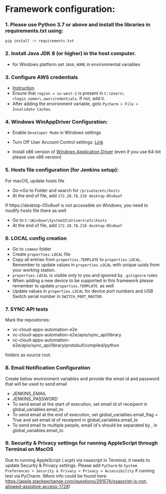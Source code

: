 
# Framework configuration:

### 1. Please use Python 3.7 or above and install the libraries in requirements.txt using:

`pip install -r requirements.txt`


### 2. Install Java JDK 8 (or higher) in the host computer.

- for Windows platform set `JAVA_HOME` in environmental variables

### 3. Configure AWS credentials

- [Instruction](https://docs.aws.amazon.com/cli/latest/userguide/cli-configure-files.html)
- Ensure that `region = us-west-2` is present in `C:\Users\<login_name>\.aws\credentials`. If not, add it.
- After adding the environment variable, goto `Pycharm > File > Invalidate Caches`.

### 4. Windows WinAppDriver Configuration:
- Enable `Developer Mode` in Windows settings
- Turn Off User Account Control settings: [Link](https://knowledge.autodesk.com/support/autocad/learn-explore/caas/sfdcarticles/sfdcarticles/How-to-turn-off-User-Account-Control-in-Windows.html)

- Install x86 version of [Windows Application Driver](https://github.com/microsoft/WinAppDriver/releases/download/v1.2.99/WindowsApplicationDriver-1.2.99-win-x86.exe)  (even if you use 64-bit please use x86 version)

### 5. Hosts file configuration (for Jenkins setup):

For macOS, update hosts file
- Go->Go to Folder and search for `/private/etc/hosts`
- At the end of file, add `172.28.78.218 desktop-05v8uef`

If https://desktop-05v8uef is not accessible on Windows, you need to modify hosts file there as well
- Go to `C:\Windows\System32\drivers\etc\hosts`
- At the end of file, add `172.28.78.218 desktop-05v8uef`

### 6. LOCAL config creation

- Go to `common` folder
- Create `properties.LOCAL` file
- Copy all entries from `properties.TEMPLATE` to `properties.LOCAL`. Remember to update values in `properties.LOCAL` with unique uuids from your working station.
- `properties.LOCAL` is visible only to you and ignored by `.gitignore` rules
- When adding a new device to be supported in this framework please remember to update `properties.TEMPLATE `as well
- Update values in `properties.LOCAL` for device port numbers and USB Switch serial number in `SWITCH_PORT_MASTER`.

### 7. SYNC API tests

Mark the repositories:
- vc-cloud-apps-automation-e2e
- vc-cloud-apps-automation-e2e/apis/sync_api/library
- vc-cloud-apps-automation-e2e/apis/sync_api/library/protobuf/compiled/python

folders as source root.

### 8. Email Notification Configuration
Create below environment variables and provide the email id and password that will be used to send email
- JENKINS_EMAIL
- JENKINS_PASSWORD
- To send email at the start of execution, set email id of receipent in global_variables.email_to
- To send email at the end of execution, set global_variables.email_flag = True and set email id of receipent in global_variables.email_to
- To send email to multiple people, email id's should be separated by , in global_variables.email_to

### 9. Security & Privacy settings for running AppleScript through Terminal on MacOS

Due to running AppleScript (.scpt) via osascript in Terminal, it needs to update Security & Privacy settings.
Please add `PyCharm` to `System Preferences > Security & Privacy > Privacy > Accessibility` if running test via PyCharm.
(More info could be found here: https://apple.stackexchange.com/questions/291574/osascript-is-not-allowed-assistive-access-1728)
